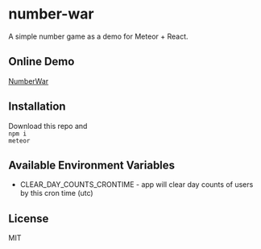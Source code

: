# number-war
A simple number game as a demo for Meteor + React.

## Online Demo
[NumberWar](http://number-war.pangkers.com/game)

## Installation
Download this repo and  
`npm i`  
`meteor`

## Available Environment Variables
- CLEAR_DAY_COUNTS_CRONTIME - app will clear day counts of users by this cron time (utc)

## License
MIT
